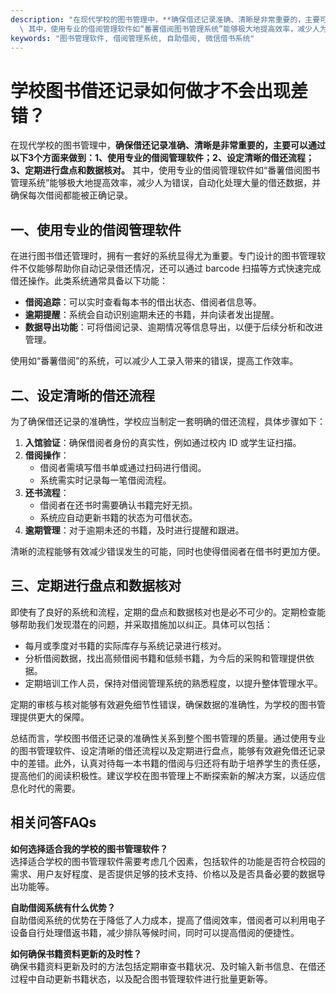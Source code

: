 ```yaml
---
description: "在现代学校的图书管理中，**确保借还记录准确、清晰是非常重要的，主要可以通过以下3个方面来做到：1、使用专业的借阅管理软件；2、设定清晰的借还流程；3、定期进行盘点和数据核对。**\
  \ 其中，使用专业的借阅管理软件如“番薯借阅图书管理系统”能够极大地提高效率，减少人为错误，自动化处理大量的借还数据，并确保每次借阅都能被正确记录。"
keywords: "图书管理软件, 借阅管理系统, 自助借阅, 微信借书系统"
---
```

# 学校图书借还记录如何做才不会出现差错？

在现代学校的图书管理中，**确保借还记录准确、清晰是非常重要的，主要可以通过以下3个方面来做到：1、使用专业的借阅管理软件；2、设定清晰的借还流程；3、定期进行盘点和数据核对。** 其中，使用专业的借阅管理软件如“番薯借阅图书管理系统”能够极大地提高效率，减少人为错误，自动化处理大量的借还数据，并确保每次借阅都能被正确记录。

## 一、使用专业的借阅管理软件

在进行图书借还管理时，拥有一套好的系统显得尤为重要。专门设计的图书管理软件不仅能够帮助你自动记录借还情况，还可以通过 barcode 扫描等方式快速完成借还操作。此类系统通常具备以下功能：

- **借阅追踪**：可以实时查看每本书的借出状态、借阅者信息等。
- **逾期提醒**：系统会自动识别逾期未还的书籍，并向读者发出提醒。
- **数据导出功能**：可将借阅记录、逾期情况等信息导出，以便于后续分析和改进管理。

使用如“番薯借阅”的系统，可以减少人工录入带来的错误，提高工作效率。

## 二、设定清晰的借还流程

为了确保借还记录的准确性，学校应当制定一套明确的借还流程，具体步骤如下：

1. **入馆验证**：确保借阅者身份的真实性，例如通过校内 ID 或学生证扫描。
2. **借阅操作**：
   - 借阅者需填写借书单或通过扫码进行借阅。
   - 系统需实时记录每一笔借阅流程。
3. **还书流程**：
   - 借阅者在还书时需要确认书籍完好无损。
   - 系统应自动更新书籍的状态为可借状态。
4. **逾期管理**：对于逾期未还的书籍，及时进行提醒和跟进。

清晰的流程能够有效减少错误发生的可能，同时也使得借阅者在借书时更加方便。

## 三、定期进行盘点和数据核对

即使有了良好的系统和流程，定期的盘点和数据核对也是必不可少的。定期检查能够帮助我们发现潜在的问题，并采取措施加以纠正。具体可以包括：

- 每月或季度对书籍的实际库存与系统记录进行核对。
- 分析借阅数据，找出高频借阅书籍和低频书籍，为今后的采购和管理提供依据。
- 定期培训工作人员，保持对借阅管理系统的熟悉程度，以提升整体管理水平。

定期的审核与核对能够有效避免细节性错误，确保数据的准确性，为学校的图书管理提供更大的保障。

总结而言，学校图书借还记录的准确性关系到整个图书管理的质量。通过使用专业的图书管理软件、设定清晰的借还流程以及定期进行盘点，能够有效避免借还记录中的差错。此外，认真对待每一本书籍的借阅与归还将有助于培养学生的责任感，提高他们的阅读积极性。建议学校在图书管理上不断探索新的解决方案，以适应信息化时代的需要。

## 相关问答FAQs

**如何选择适合我的学校的图书管理软件？**  
选择适合学校的图书管理软件需要考虑几个因素，包括软件的功能是否符合校园的需求、用户友好程度、是否提供足够的技术支持、价格以及是否具备必要的数据导出功能等。

**自助借阅系统有什么优势？**  
自助借阅系统的优势在于降低了人力成本，提高了借阅效率，借阅者可以利用电子设备自行处理借返书籍，减少排队等候时间，同时可以提高借阅的便捷性。

**如何确保书籍资料更新的及时性？**  
确保书籍资料更新及时的方法包括定期审查书籍状况、及时输入新书信息、在借还过程中自动更新书籍状态，以及配合图书管理软件进行批量更新等。

